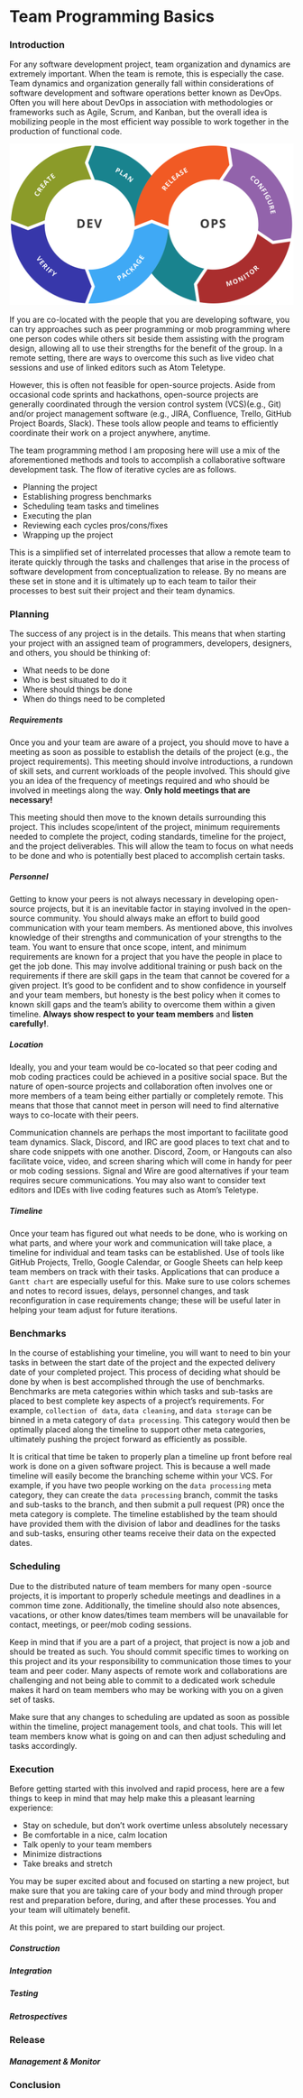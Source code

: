 ﻿# Team Programming Basics

### Introduction

For any software development project, team organization and dynamics are extremely important. When the team is remote, this is especially the case. Team dynamics and organization generally fall within considerations of software development and software operations better known as DevOps. Often you will here about DevOps in association with methodologies or frameworks such as Agile, Scrum, and Kanban, but the overall idea is mobilizing people in the most efficient way possible to work together in the production of functional code.

![images](img/devops.svg)

If you are co-located with the people that you are developing software, you can try approaches such as peer programming or mob programming where one person codes while others sit beside them assisting with the program design, allowing all to use their strengths for the benefit of the group. In a remote setting, there are ways to overcome this such as live video chat sessions and use of linked editors such as Atom Teletype.

However, this is often not feasible for open-source projects. Aside from occasional code sprints and hackathons, open-source projects are generally coordinated through the version control system (VCS)(e.g., Git) and/or project management software (e.g., JIRA, Confluence, Trello, GitHub Project Boards, Slack). These tools allow people and teams to efficiently coordinate their work on a project anywhere, anytime.

The team programming method I am proposing here will use a mix of the aforementioned methods and tools to accomplish a collaborative software development task. The flow of iterative cycles are as follows.

* Planning the project
* Establishing progress benchmarks
* Scheduling team tasks and timelines
* Executing the plan
* Reviewing each cycles pros/cons/fixes
* Wrapping up the project

This is a simplified set of interrelated processes that allow a remote team to iterate quickly through the tasks and challenges that arise in the process of software development from conceptualization to release. By no means are these set in stone and it is ultimately up to each team to tailor their processes to best suit their project and their team dynamics.

### Planning

The success of any project is in the details. This means that when starting your project with an assigned team of programmers, developers, designers, and others, you should be thinking of:

* What needs to be done
* Who is best situated to do it
* Where should things be done
* When do things need to be completed

##### Requirements

Once you and your team are aware of a project, you should move to have a meeting as soon as possible to establish the details of the project (e.g., the project requirements). This meeting should involve introductions, a rundown of skill sets, and current workloads of the people involved. This should give you an idea of the frequency of meetings required and who should be involved in meetings along the way. **Only hold meetings that are necessary!**

This meeting should then move to the known details surrounding this project. This includes scope/intent of the project, minimum requirements needed to complete the project, coding standards, timeline for the project, and the project deliverables. This will allow the team to focus on what needs to be done and who is potentially best placed to accomplish certain tasks.

##### Personnel

Getting to know your peers is not always necessary in developing open-source projects, but it is an inevitable factor in staying involved in the open-source community. You should always make an effort to build good communication with your team members. As mentioned above, this involves knowledge of their strengths and communication of your strengths to the team. You want to ensure that once scope, intent, and minimum requirements are known for a project that you have the people in place to get the job done. This may involve additional training or push back on the requirements if there are skill gaps in the team that cannot be covered for a given project. It’s good to be confident and to show confidence in yourself and your team members, but honesty is the best policy when it comes to known skill gaps and the team’s ability to overcome them within a given timeline. **Always show respect to your team members** and **listen carefully!**.

##### Location

Ideally, you and your team would be co-located so that peer coding and mob coding practices could be achieved in a positive social space. But the nature of open-source projects and collaboration often involves one or more members of a team being either partially or completely remote. This means that those that cannot meet in person will need to find alternative ways to co-locate with their peers.

Communication channels are perhaps the most important to facilitate good team dynamics. Slack, Discord, and IRC are good places to text chat and to share code snippets with one another. Discord, Zoom, or Hangouts can also facilitate voice, video, and screen sharing which will come in handy for peer or mob coding sessions. Signal and Wire are good alternatives if your team requires secure communications. You may also want to consider text editors and IDEs with live coding features such as Atom’s Teletype. 

##### Timeline

Once your team has figured out what needs to be done, who is working on what parts, and where your work and communication will take place, a timeline for individual and team tasks can be established. Use of tools like GitHub Projects, Trello, Google Calendar, or Google Sheets can help keep team members on track with their tasks. Applications that can produce a `Gantt chart` are especially useful for this. Make sure to use colors schemes and notes to record issues, delays, personnel changes, and task reconfiguration in case requirements change; these will be useful later in helping your team adjust for future iterations.

### Benchmarks

In the course of establishing your timeline, you will want to need to bin your tasks in between the start date of the project and the expected delivery date of your completed project. This process of deciding what should be done by when is best accomplished through the use of benchmarks. Benchmarks are meta categories within which tasks and sub-tasks are placed to best complete key aspects of a project’s requirements. For example, `collection of data`, `data cleaning`, and `data storage` can be binned in a meta category of `data processing`. This category would then be optimally placed along the timeline to support other meta categories, ultimately pushing the project forward as efficiently as possible.

It is critical that time be taken to properly plan a timeline up front before real work is done on a given software project. This is because a well made timeline will easily become the branching scheme within your VCS. For example, if you have two people working on the `data processing` meta category, they can create the `data processing` branch, commit the tasks and sub-tasks to the branch, and then submit a pull request (PR) once the meta category is complete. The timeline established by the team should have provided them with the division of labor and deadlines for the tasks and sub-tasks, ensuring other teams receive their data on the expected dates.

### Scheduling

Due to the distributed nature of team members for many open	-source projects, it is important to properly schedule meetings and deadlines in a common time zone. Additionally, the timeline should also note absences, vacations, or other know dates/times team members will be unavailable for contact, meetings, or peer/mob coding sessions.

Keep in mind that if you are a part of a project, that project is now a job and should be treated as such. You should commit specific times to working on this project and its your responsibility to communication those times to your team and peer coder. Many aspects of remote work and collaborations are challenging and not being able to commit to a dedicated work schedule makes it hard on team members who may be working with you on a given set of tasks.

Make sure that any changes to scheduling are updated as soon as possible within the timeline, project management tools, and chat tools. This will let team members know what is going on and can then adjust scheduling and tasks accordingly.

### Execution

Before getting started with this involved and rapid process, here are a few things to keep in mind that may help make this a pleasant learning experience:

* Stay on schedule, but don’t work overtime unless absolutely necessary
* Be comfortable in a nice, calm location
* Talk openly to your team members
* Minimize distractions
* Take breaks and stretch

You may be super excited about and focused on starting a new project, but make sure that you are taking care of your body and mind through proper rest and preparation before, during, and after these processes. You and your team will ultimately benefit.

At this point, we are prepared to start building our project.

##### Construction



##### Integration



##### Testing



##### Retrospectives



### Release



##### Management & Monitor



### Conclusion




